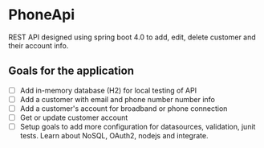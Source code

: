 # PhoneApi

REST API designed using spring boot 4.0 to add, edit, delete customer and their account info.

## Goals for the application
- [ ] Add in-memory database (H2) for local testing of API
- [ ] Add a customer with email and phone number number info
- [ ] Add a customer's account for broadband or phone connection
- [ ] Get or update customer account
- [ ] Setup goals to add more configuration for datasources, validation, junit tests. Learn about NoSQL, OAuth2, nodejs and integrate.

